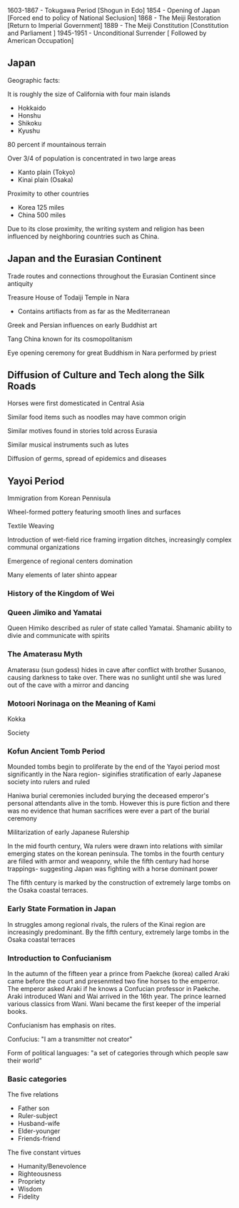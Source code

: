 

1603-1867 - Tokugawa Period [Shogun in Edo]
1854 - Opening of Japan [Forced end to policy of National Seclusion]
1868 - The Meiji Restoration [Return to Imperial Government]
1889 - The Meiji Constitution [Constitution and Parliament ]
1945-1951 - Unconditional Surrender [ Followed by American Occupation]

## Japan
Geographic facts:

It is roughly the size of California with four main islands
- Hokkaido
- Honshu
- Shikoku
- Kyushu

80 percent if mountainous terrain

Over 3/4 of population is concentrated in two large areas
- Kanto plain (Tokyo)
- Kinai plain (Osaka)

Proximity to other countries
- Korea 125 miles
- China 500 miles

Due to its close proximity, the writing system and religion has been influenced by neighboring countries such as China.

## Japan and the Eurasian Continent

Trade routes and connections throughout the Eurasian Continent since antiquity

Treasure House of Todaiji Temple in Nara
- Contains artifiacts from as far as the Mediterranean

Greek and Persian influences on early Buddhist art

Tang China known for its cosmopolitanism

Eye opening ceremony for great Buddhism in Nara performed by priest 

## Diffusion of Culture and Tech along the Silk Roads

Horses were first domesticated in Central Asia

Similar food items such as noodles may have common origin

Similar motives found in stories told across Eurasia

Similar musical instruments such as lutes

Diffusion of germs, spread of epidemics and diseases

## Yayoi Period
Immigration from Korean Pennisula

Wheel-formed pottery featuring smooth lines and surfaces

Textile Weaving

Introduction of wet-field rice framing irrgation ditches, increasingly complex communal organizations

Emergence of regional centers domination

Many elements of later shinto appear
### History of the Kingdom of Wei

### Queen Jimiko and Yamatai

Queen Himiko described as ruler of state called Yamatai. Shamanic ability to divie and communicate with spirits

### The Amaterasu Myth
Amaterasu (sun godess) hides in cave after conflict with brother Susanoo, causing darkness to take over. There was no sunlight until she was lured out of the cave with a mirror and dancing

### Motoori Norinaga on the Meaning of Kami

Kokka 

Society


### Kofun Ancient Tomb Period
Mounded tombs begin to proliferate by the end of the Yayoi period most significantly in the Nara region- siginifies stratification of early Japanese society into rulers and ruled

Haniwa burial ceremonies included burying the deceased emperor's personal attendants alive in the tomb. However this is pure fiction and there was no evidence that human sacrifices were ever a part of the burial ceremony

Militarization of early Japanese Rulership

In the mid fourth century, Wa rulers were drawn into relations with similar emerging states on the korean peninsula. The tombs in the fourth century are filled with armor and weaponry, while the fifth century had horse trappings- suggesting Japan was fighting with a horse dominant power

The fifth century is marked by the construction of extremely large tombs on the Osaka coastal terraces. 

### Early State Formation in Japan
In struggles among regional rivals, the rulers of the Kinai region are increasingly predominant. By the fifth century, extremely large tombs in the Osaka coastal terraces

### Introduction to Confucianism
In the autumn of the fifteen year a prince from Paekche (korea) called Araki came before the court and presenmted two fine horses to the emperror. The emperor asked Araki if he knows a Confucian professor in Paekche. Araki introduced Wani and Wai arrived in the 16th year. The prince learned various classics from Wani. Wani became the first keeper of the imperial books.

Confucianism has emphasis on rites. 

Confucius: "I am a transmitter not creator"

Form of political languages: "a set of categories through which people saw their world"

### Basic categories

The five relations
- Father son
- Ruler-subject
- Husband-wife
- Elder-younger
- Friends-friend

The five constant virtues
- Humanity/Benevolence
- Righteousness
- Propriety
- Wisdom
- Fidelity